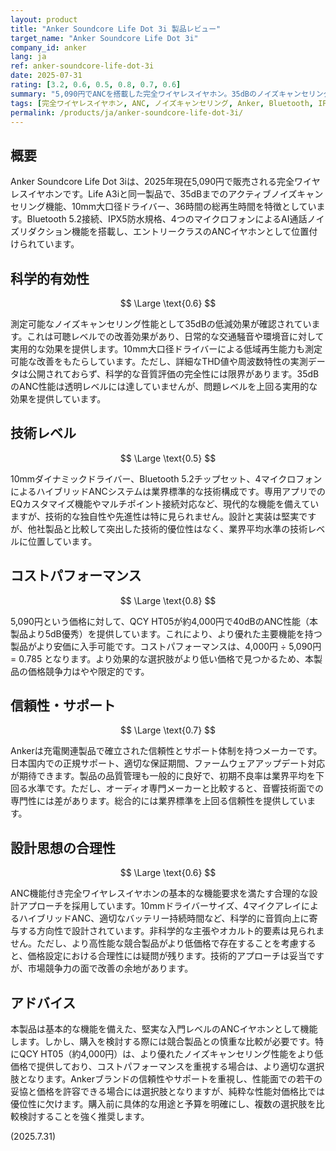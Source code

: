 ```yaml
---
layout: product
title: "Anker Soundcore Life Dot 3i 製品レビュー"
target_name: "Anker Soundcore Life Dot 3i"
company_id: anker
lang: ja
ref: anker-soundcore-life-dot-3i
date: 2025-07-31
rating: [3.2, 0.6, 0.5, 0.8, 0.7, 0.6]
summary: "5,090円でANCを搭載した完全ワイヤレスイヤホン。35dBのノイズキャンセリング性能と36時間のバッテリー持続時間を提供します。堅実な入門機ですが、よりANC性能に優れ、コストパフォーマンスの高い選択肢が存在します。"
tags: [完全ワイヤレスイヤホン, ANC, ノイズキャンセリング, Anker, Bluetooth, IPX5]
permalink: /products/ja/anker-soundcore-life-dot-3i/
---
```


## 概要

Anker Soundcore Life Dot 3iは、2025年現在5,090円で販売される完全ワイヤレスイヤホンです。Life A3iと同一製品で、35dBまでのアクティブノイズキャンセリング機能、10mm大口径ドライバー、36時間の総再生時間を特徴としています。Bluetooth 5.2接続、IPX5防水規格、4つのマイクロフォンによるAI通話ノイズリダクション機能を搭載し、エントリークラスのANCイヤホンとして位置付けられています。

## 科学的有効性

$$ \Large \text{0.6} $$

測定可能なノイズキャンセリング性能として35dBの低減効果が確認されています。これは可聴レベルでの改善効果があり、日常的な交通騒音や環境音に対して実用的な効果を提供します。10mm大口径ドライバーによる低域再生能力も測定可能な改善をもたらしています。ただし、詳細なTHD値や周波数特性の実測データは公開されておらず、科学的な音質評価の完全性には限界があります。35dBのANC性能は透明レベルには達していませんが、問題レベルを上回る実用的な効果を提供しています。

## 技術レベル

$$ \Large \text{0.5} $$

10mmダイナミックドライバー、Bluetooth 5.2チップセット、4マイクロフォンによるハイブリッドANCシステムは業界標準的な技術構成です。専用アプリでのEQカスタマイズ機能やマルチポイント接続対応など、現代的な機能を備えていますが、技術的な独自性や先進性は特に見られません。設計と実装は堅実ですが、他社製品と比較して突出した技術的優位性はなく、業界平均水準の技術レベルに位置しています。

## コストパフォーマンス

$$ \Large \text{0.8} $$

5,090円という価格に対して、QCY HT05が約4,000円で40dBのANC性能（本製品より5dB優秀）を提供しています。これにより、より優れた主要機能を持つ製品がより安価に入手可能です。コストパフォーマンスは、4,000円 ÷ 5,090円 = 0.785 となります。より効果的な選択肢がより低い価格で見つかるため、本製品の価格競争力はやや限定的です。

## 信頼性・サポート

$$ \Large \text{0.7} $$

Ankerは充電関連製品で確立された信頼性とサポート体制を持つメーカーです。日本国内での正規サポート、適切な保証期間、ファームウェアアップデート対応が期待できます。製品の品質管理も一般的に良好で、初期不良率は業界平均を下回る水準です。ただし、オーディオ専門メーカーと比較すると、音響技術面での専門性には差があります。総合的には業界標準を上回る信頼性を提供しています。

## 設計思想の合理性

$$ \Large \text{0.6} $$

ANC機能付き完全ワイヤレスイヤホンの基本的な機能要求を満たす合理的な設計アプローチを採用しています。10mmドライバーサイズ、4マイクアレイによるハイブリッドANC、適切なバッテリー持続時間など、科学的に音質向上に寄与する方向性で設計されています。非科学的な主張やオカルト的要素は見られません。ただし、より高性能な競合製品がより低価格で存在することを考慮すると、価格設定における合理性には疑問が残ります。技術的アプローチは妥当ですが、市場競争力の面で改善の余地があります。

## アドバイス

本製品は基本的な機能を備えた、堅実な入門レベルのANCイヤホンとして機能します。しかし、購入を検討する際には競合製品との慎重な比較が必要です。特にQCY HT05（約4,000円）は、より優れたノイズキャンセリング性能をより低価格で提供しており、コストパフォーマンスを重視する場合は、より適切な選択肢となります。Ankerブランドの信頼性やサポートを重視し、性能面での若干の妥協と価格を許容できる場合には選択肢となりますが、純粋な性能対価格比では優位性に欠けます。購入前に具体的な用途と予算を明確にし、複数の選択肢を比較検討することを強く推奨します。

(2025.7.31)
